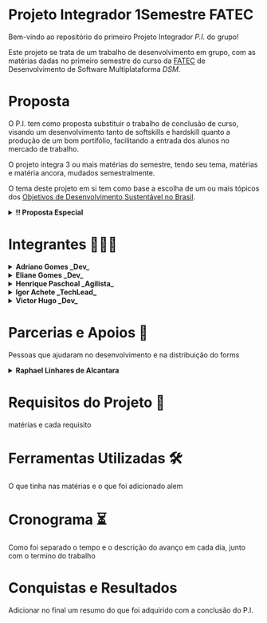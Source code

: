# Projeto Integrador 1Semestre FATEC

Bem-vindo ao repositório do primeiro Projeto Integrador _P.I._ do grupo!

Este projeto se trata de um trabalho de desenvolvimento em grupo, com as matérias dadas no primeiro semestre do curso da [FATEC](https://site.fatecfranca.edu.br/cursos/dsm) de Desenvolvimento de Software Multiplataforma _DSM_.

# Proposta

O P.I. tem como proposta substituir o trabalho de conclusão de curso, visando um desenvolvimento tanto de softskills e hardskill quanto a produção de um bom portifólio, facilitando a entrada dos alunos no mercado de trabalho.

O projeto integra 3 ou mais matérias do semestre, tendo seu tema, matérias e matéria ancora, mudados semestralmente.

O tema deste projeto em si tem como base a escolha de um ou mais tópicos dos [Objetivos de Desenvolvimento Sustentável no Brasil](https://brasil.un.org/pt-br/sdgs "Site Oficial dos Objetivos").
<details>
  <summary><strong>!! Proposta Especial</strong></summary>

  Como uma decisão do grupo, em busca de conhecimento e experiência, foi decidido que iriamos buscar não só atender os requisitos básicos, como buscar aprender ferramentas além das ensinadas em sala em cada disciplina.

  Também foi decidido que os integrantes no trabalho teriam, além de suas responsabilidades básicas em um P.I., teriam responsabilidades profissionais, simulando o dia-a-dia em uma empresa.
  Ambas adições foram introduzidas com o objetivo de potencializar e avançar nosso crescimento na área e nossa entrada no mercado de trabalho.
</details>

# Integrantes :people_holding_hands:

<details>
  <summary><strong>Adriano Gomes _Dev_</strong></summary>

  Cursando superior em Desenvolvimento de Software multiplataforma. Sou formado em Gestão da Produção Industrial e com curso complementar em Gestão Empresarial.
  Possuo experiência nas áreas administrativa, contas a pagar, cartões e atendimento ao cliente.
  Focado, comprometido e com facilidade de aprendizado. Atualmente viso adquirir conhecimentos para ingressar no mercado da programação.


  Quer saber mais sobre mim? Aqui estão alguns links interessantes:

  [GitHub](https://github.com/AdrianoGSales)

  [Linkedin](https://www.linkedin.com/in/adriano-gomes-94756a169/)

</details>

<details>
  <summary><strong>Eliane Gomes _Dev_</strong></summary>

  Cursando superior em Desenvolvimento de Software Multiplataforma, com formação em Técnico em Administração e tecnólogo em Gestão de Recursos Humanos. Possuo experiência na área administrativa, saúde, segurança ocupacional e atendimento ao cliente. Gosto de me engajar em projetos, tocar violão, compor músicas, viajar. Organizada, responsável, com bom relacionamento interpessoal, pontual, com facilidade de adaptação e aprendizado, visando melhorar e desenvolver meus conhecimentos e competências na área de TI, impactando positivamente a vida das pessoas.

  Quer saber mais sobre mim? Aqui estão alguns links interessantes:

  [GitHub](https://github.com/gomeseliane)

  [Linkedin](https://www.linkedin.com/in/eliane-gomes-de-sales-071a05198/)
</details>

<details>
  <summary><strong>Henrique Paschoal _Agilista_</strong></summary>

  Formado em engenharia civil, cursando DSM na Fatec-Franca e o curso de desenvolvimento web da [Trybe](https://www.betrybe.com)

  Trabalhou na construção civil como engenheiro e pseudo arquiteto por 3 anos e desenvolvimento de jogos por 1 ano.

  Novato no aprendizado de línguas, com um inglês intermediário e japonês básico.:earth_asia:

  Entusiasta da música com aprendizados em piano e violoncelo.:musical_score:

  Quer saber mais sobre mim? Aqui estão alguns links interessantes::card_file_box:

  [GitHub](https://github.com/HenriqueDeFraiaPaschoal "GitHub Henrique Paschoal")

  [Linkedin](https://br.linkedin.com/in/henrique-de-fraia-paschoal-113b4111a "Linkedin Henrique Paschoal")

  [Instagram](https://www.instagram.com/henrique_fraia_paschoal "Instagram Henrique Paschoal")

</details>

<details>
  <summary><strong>Igor Achete _TechLead_</strong></summary>

  Formado em Fisioterapia, há quase dois anos iniciou sua transição de carreira para a área de desenvolvimento web, atuando profissionalmente como desenvolvedor Front-   end. 
  
  Estudante de idiomas, tendo conhecimento intermediário em inglês e alemão.
  
  Quer saber mais sobre mim? Aqui estão alguns links interessantes:
  
  [GitHub](https://github.com/Achette)

  [Linkedin](https://www.linkedin.com/in/igor-achete/)
</details>

<details>
  <summary><strong>Victor Hugo _Dev_</strong></summary>

  Cursando superior em Desenvolvimento de Software Multiplataforma (DSM) na instituição Fatec-Franca;

  Buscando aprender mais sobre outras línguas, com conhecimento em Inglês e Espanhol;

  Possuo experiência na área administrativa, gestão, infraestrutura e atendimento ao cliente;

  Amplo conhecimento na área de hardware.
  
  Quer saber mais sobre mim? Aqui estão alguns links interessantes:

  [GitHub](https://github.com/Victormoroo)
  
  [Linkedin](https://www.linkedin.com/in/victormoroo/)

</details>

# Parcerias e Apoios :handshake:
Pessoas que ajudaram no desenvolvimento e na distribuição do forms

<details>
  <summary><strong>Raphael Linhares de Alcantara</strong></summary>

  Seu apoio foi essencial para o desenvolvimento e organização, tanto do grupo quanto do formulário. Sua ajuda foi de suma importância para que os dados utilizados, na execução deste trabalho pudessem ser adquiridos da melhor maneira possível.

</details>

# Requisitos do Projeto :open_book:
matérias e cada requisito
# Ferramentas Utilizadas :hammer_and_wrench:
O que tinha nas matérias e o que foi adicionado alem
# Cronograma :hourglass_flowing_sand:
Como foi separado o tempo e o descrição do avanço em cada dia, junto com o termino do trabalho
# Conquistas e Resultados
Adicionar no final um resumo do que foi adquirido com a conclusão do P.I.
